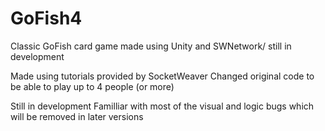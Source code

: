 # GoFish4
Classic GoFish card game made using Unity and SWNetwork/ still in development

Made using tutorials provided by SocketWeaver
Changed original code to be able to play up to 4 people (or more)

Still in development
Familliar with most of the visual and logic bugs which will be removed in later versions
